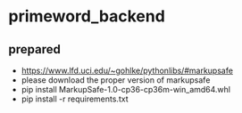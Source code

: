 primeword_backend
===
prepared
---
- https://www.lfd.uci.edu/~gohlke/pythonlibs/#markupsafe
- please download the proper version of markupsafe
- pip install MarkupSafe-1.0-cp36-cp36m-win_amd64.whl
- pip install -r requirements.txt
